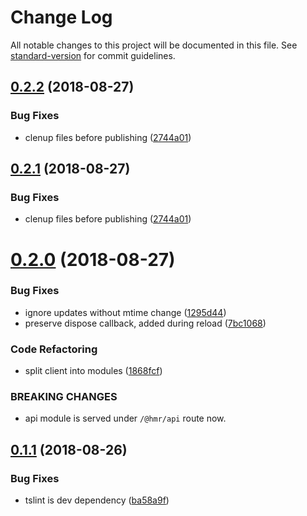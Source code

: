 # Change Log

All notable changes to this project will be documented in this file. See [standard-version](https://github.com/conventional-changelog/standard-version) for commit guidelines.

<a name="0.2.2"></a>
## [0.2.2](https://github.com/SevInf/hmr-native/compare/v0.2.0...v0.2.2) (2018-08-27)


### Bug Fixes

* clenup files before publishing ([2744a01](https://github.com/SevInf/hmr-native/commit/2744a01))



<a name="0.2.1"></a>
## [0.2.1](https://github.com/SevInf/hmr-native/compare/v0.2.0...v0.2.1) (2018-08-27)


### Bug Fixes

* clenup files before publishing ([2744a01](https://github.com/SevInf/hmr-native/commit/2744a01))



<a name="0.2.0"></a>
# [0.2.0](https://github.com/SevInf/hmr-native/compare/v0.1.1...v0.2.0) (2018-08-27)


### Bug Fixes

* ignore updates without mtime change ([1295d44](https://github.com/SevInf/hmr-native/commit/1295d44))
* preserve dispose callback, added during reload ([7bc1068](https://github.com/SevInf/hmr-native/commit/7bc1068))


### Code Refactoring

* split client into modules ([1868fcf](https://github.com/SevInf/hmr-native/commit/1868fcf))


### BREAKING CHANGES

* api module is served under `/@hmr/api` route now.



<a name="0.1.1"></a>
## [0.1.1](https://github.com/SevInf/hmr-native/compare/v0.1.0...v0.1.1) (2018-08-26)


### Bug Fixes

* tslint is dev dependency ([ba58a9f](https://github.com/SevInf/hmr-native/commit/ba58a9f))
